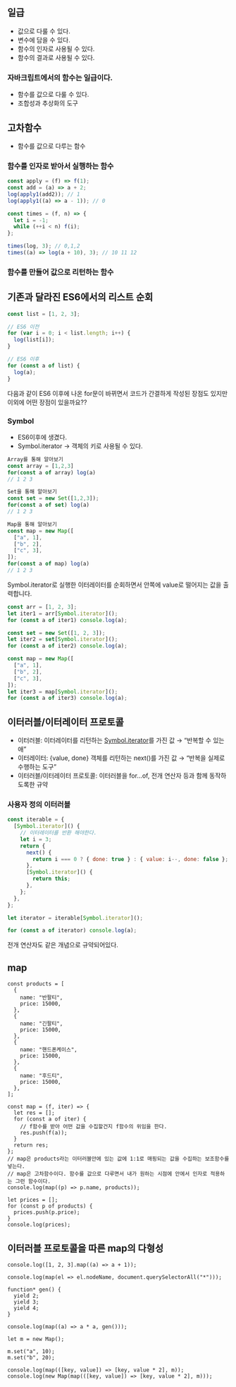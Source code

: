 ## 일급

- 값으로 다룰 수 있다.
- 변수에 담을 수 있다.
- 함수의 인자로 사용될 수 있다.
- 함수의 결과로 사용될 수 있다.

### 자바크립트에서의 함수는 일급이다.

- 함수를 값으로 다룰 수 있다.
- 조합성과 추상화의 도구

## 고차함수

- 함수를 값으로 다루는 함수

### 함수를 인자로 받아서 실행하는 함수

```jsx
const apply = (f) => f(1);
const add = (a) => a + 2;
log(apply1(add2)); // 1
log(apply1((a) => a - 1)); // 0

const times = (f, n) => {
  let i = -1;
  while (++i < n) f(i);
};

times(log, 3); // 0,1,2
times((a) => log(a + 10), 3); // 10 11 12
```

### 함수를 만들어 값으로 리턴하는 함수

## 기존과 달라진 ES6에서의 리스트 순회

```jsx
const list = [1, 2, 3];

// ES6 이전
for (var i = 0; i < list.length; i++) {
  log(list[i]);
}

// ES6 이후
for (const a of list) {
  log(a);
}
```

다음과 같이 ES6 이후에 나온 for문이 바뀌면서 코드가 간결하게 작성된 장점도 있지만 이외에 어떤 장점이 있을까요??

### Symbol

- ES6이후에 생겼다.
- Symbol.iterator → 객체의 키로 사용될 수 있다.

```jsx
Array를 통해 알아보기
const array = [1,2,3]
for(const a of array) log(a)
// 1 2 3

Set을 통해 알아보기
const set = new Set([1,2,3]);
for(const a of set) log(a)
// 1 2 3

Map을 통해 알아보기
const map = new Map([
  ["a", 1],
  ["b", 2],
  ["c", 3],
]);
for(const a of map) log(a)
// 1 2 3
```

Symbol.iterator로 실행한 이터레이터를 순회하면서 안쪽에 value로 떨어지는 값을 출력합니다.

```jsx
const arr = [1, 2, 3];
let iter1 = arr[Symbol.iterator]();
for (const a of iter1) console.log(a);

const set = new Set([1, 2, 3]);
let iter2 = set[Symbol.iterator]();
for (const a of iter2) console.log(a);

const map = new Map([
  ["a", 1],
  ["b", 2],
  ["c", 3],
]);
let iter3 = map[Symbol.iterator]();
for (const a of iter3) console.log(a);
```

## 이터러블/이터레이터 프로토콜

- 이터러블: 이터레이터를 리턴하는 [Symbol.iterator]()를 가진 값 → “반복할 수 있는 애”
- 이터레이터: {value, done} 객체를 리턴하는 next()를 가진 값 → “반복을 실제로 수행하는 도구”
- 이터러블/이터레이터 프로토콜: 이터러블을 for…of, 전개 연산자 등과 함께 동작하도록한 규약

### 사용자 정의 이터러블

```jsx
const iterable = {
  [Symbol.iterator]() {
    // 이터레이터를 반환 해야한다.
    let i = 3;
    return {
      next() {
        return i === 0 ? { done: true } : { value: i--, done: false };
      },
      [Symbol.iterator]() {
        return this;
      },
    };
  },
};

let iterator = iterable[Symbol.iterator]();

for (const a of iterator) console.log(a);
```

전개 연산자도 같은 개념으로 규약되어있다.

## map

```
const products = [
  {
    name: "반팔티",
    price: 15000,
  },
  {
    name: "긴팔티",
    price: 15000,
  },
  {
    name: "핸드폰케이스",
    price: 15000,
  },
  {
    name: "후드티",
    price: 15000,
  },
];

const map = (f, iter) => {
  let res = [];
  for (const a of iter) {
    // f함수를 받아 어떤 값을 수집할건지 f함수의 위임을 한다.
    res.push(f(a));
  }
  return res;
};
// map은 products라는 이터러블안에 있는 값에 1:1로 매핑되는 값을 수집하는 보조함수를 넣는다.
// map은 고차함수이다. 함수를 값으로 다루면서 내가 원하는 시점에 안에서 인자로 적용하는 그런 함수이다.
console.log(map((p) => p.name, products));

let prices = [];
for (const p of products) {
  prices.push(p.price);
}
console.log(prices);

```

## 이터러블 프로토콜을 따른 map의 다형성

```
console.log([1, 2, 3].map((a) => a + 1));

console.log(map(el => el.nodeName, document.querySelectorAll("*")));

function* gen() {
  yield 2;
  yield 3;
  yield 4;
}

console.log(map((a) => a * a, gen()));

let m = new Map();

m.set("a", 10);
m.set("b", 20);

console.log(map(([key, value]) => [key, value * 2], m));
console.log(new Map(map(([key, value]) => [key, value * 2], m)));

```
